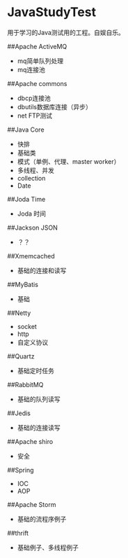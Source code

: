 JavaStudyTest
=============

用于学习的Java测试用的工程。自娱自乐。

##Apache ActiveMQ
* mq简单队列处理
* mq连接池 

##Apache commons
* dbcp连接池
* dbutils数据库连接（异步）
* net FTP测试

##Java Core
* 快排
* 基础类
* 模式（单例、代理、master worker）
* 多线程、并发
* collection
* Date

##Joda Time
* Joda 时间

##Jackson JSON
* ？？

##Xmemcached
* 基础的连接和读写

##MyBatis
* 基础

##Netty
* socket
* http
* 自定义协议

##Quartz
* 基础定时任务

##RabbitMQ
* 基础的队列读写

##Jedis
* 基础的连接读写

##Apache shiro
* 安全

##Spring
* IOC
* AOP

##Apache Storm
* 基础的流程序例子

##thrift
* 基础例子、多线程例子

